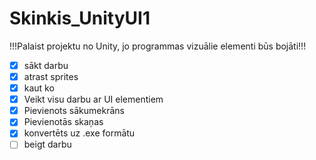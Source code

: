 # Skinkis_UnityUI1
!!!Palaist projektu no Unity, jo programmas vizuālie elementi būs bojāti!!!
- [x] sākt darbu
- [x] atrast sprites
- [x] kaut ko
- [x] Veikt visu darbu ar UI elementiem
- [x] Pievienots sākumekrāns
- [x] Pievienotās skaņas
- [x] konvertēts uz .exe formātu
- [ ] beigt darbu
